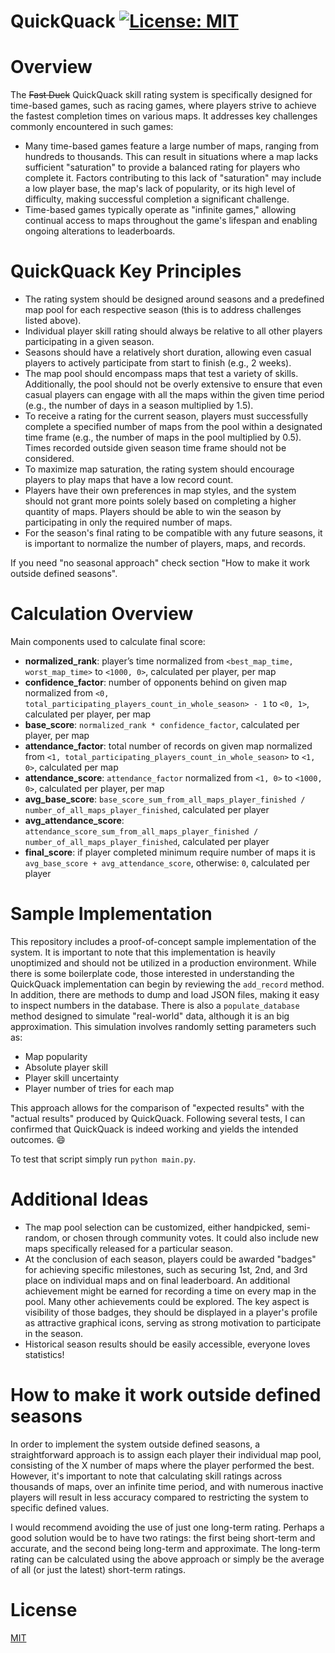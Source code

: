 # QuickQuack [![License: MIT](https://img.shields.io/badge/License-MIT-yellow.svg)](https://opensource.org/licenses/MIT)

# Overview
The ~~Fast Duck~~ QuickQuack skill rating system is specifically designed for time-based games, such as racing games, where players strive to achieve the fastest completion times on various maps. It addresses key challenges commonly encountered in such games:
* Many time-based games feature a large number of maps, ranging from hundreds to thousands. This can result in situations where a map lacks sufficient "saturation" to provide a balanced rating for players who complete it. Factors contributing to this lack of "saturation" may include a low player base, the map's lack of popularity, or its high level of difficulty, making successful completion a significant challenge.
* Time-based games typically operate as "infinite games," allowing continual access to maps throughout the game's lifespan and enabling ongoing alterations to leaderboards.

# QuickQuack Key Principles
* The rating system should be designed around seasons and a predefined map pool for each respective season (this is to address challenges listed above).
* Individual player skill rating should always be relative to all other players participating in a given season.
* Seasons should have a relatively short duration, allowing even casual players to actively participate from start to finish (e.g., 2 weeks).
* The map pool should encompass maps that test a variety of skills. Additionally, the pool should not be overly extensive to ensure that even casual players can engage with all the maps within the given time period (e.g., the number of days in a season multiplied by 1.5).
* To receive a rating for the current season, players must successfully complete a specified number of maps from the pool within a designated time frame (e.g., the number of maps in the pool multiplied by 0.5). Times recorded outside given season time frame should not be considered.
* To maximize map saturation, the rating system should encourage players to play maps that have a low record count.
* Players have their own preferences in map styles, and the system should not grant more points solely based on completing a higher quantity of maps. Players should be able to win the season by participating in only the required number of maps.
* For the season's final rating to be compatible with any future seasons, it is important to normalize the number of players, maps, and records.

If you need "no seasonal approach" check section "How to make it work outside defined seasons".

# Calculation Overview
Main components used to calculate final score:
* **normalized_rank**: player’s time normalized from `<best_map_time, worst_map_time>` to `<1000, 0>`, calculated per player, per map
* **confidence_factor**:  number of opponents behind on given map normalized from `<0, total_participating_players_count_in_whole_season> - 1` to `<0, 1>`, calculated per player, per map
* **base_score**: `normalized_rank * confidence_factor`, calculated per player, per map
* **attendance_factor**: total number of records on given map normalized from `<1, total_participating_players_count_in_whole_season>` to `<1, 0>`, calculated per map
* **attendance_score**: `attendance_factor` normalized from `<1, 0>` to `<1000, 0>`, calculated per player, per map
* **avg_base_score**: `base_score_sum_from_all_maps_player_finished / number_of_all_maps_player_finished`, calculated per player
* **avg_attendance_score**: `attendance_score_sum_from_all_maps_player_finished / number_of_all_maps_player_finished`, calculated per player
* **final_score**: if player completed minimum require number of maps it is `avg_base_score + avg_attendance_score`, otherwise: `0`, calculated per player

# Sample Implementation
This repository includes a proof-of-concept sample implementation of the system. It is important to note that this implementation is heavily unoptimized and should not be utilized in a production environment.
While there is some boilerplate code, those interested in understanding the QuickQuack implementation can begin by reviewing the `add_record` method. 
In addition, there are methods to dump and load JSON files, making it easy to inspect numbers in the database.
There is also a `populate_database` method designed to simulate "real-world" data, although it is an big approximation. This simulation involves randomly setting parameters such as:
* Map popularity
* Absolute player skill
* Player skill uncertainty
* Player number of tries for each map

This approach allows for the comparison of "expected results" with the "actual results" produced by QuickQuack. Following several tests, I can confirmed that QuickQuack is indeed working and yields the intended outcomes. 😄

To test that script simply run `python main.py`.

# Additional Ideas
* The map pool selection can be customized, either handpicked, semi-random, or chosen through community votes. It could also include new maps specifically released for a particular season.
* At the conclusion of each season, players could be awarded "badges" for achieving specific milestones, such as securing 1st, 2nd, and 3rd place on individual maps and on final leaderboard. An additional achievement might be earned for recording a time on every map in the pool. Many other achievements could be explored. The key aspect is visibility of those badges, they should be displayed in a player's profile as attractive graphical icons, serving as strong motivation to participate in the season.
* Historical season results should be easily accessible, everyone loves statistics!

# How to make it work outside defined seasons
In order to implement the system outside defined seasons, a straightforward approach is to assign each player their individual map pool, consisting of the X number of maps where the player performed the best. However, it's important to note that calculating skill ratings across thousands of maps, over an infinite time period, and with numerous inactive players will result in less accuracy compared to restricting the system to specific defined values.

I would recommend avoiding the use of just one long-term rating. Perhaps a good solution would be to have two ratings: the first being short-term and accurate, and the second being long-term and approximate. The long-term rating can be calculated using the above approach or simply be the average of all (or just the latest) short-term ratings.

# License
[MIT](License)
